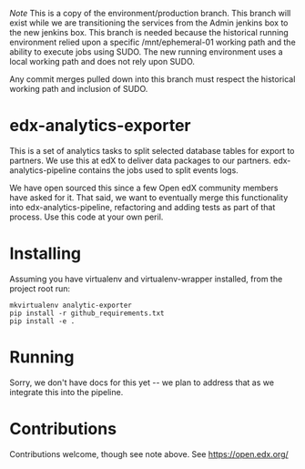 *Note*
This is a copy of the environment/production branch.  This branch will exist while we are transitioning the services from the Admin jenkins box to the new jenkins box.  This branch is needed because the historical running environment relied upon a specific /mnt/ephemeral-01 working path and the ability to execute jobs using SUDO.  The new running environment uses a local working path and does not rely upon SUDO. 

Any commit merges pulled down into this branch must respect the historical working path and inclusion of SUDO.


edx-analytics-exporter
===============

This is a set of analytics tasks to split selected database tables for export to
partners. We use this at edX to deliver data packages to our
partners. edx-analytics-pipeline contains the jobs used to split events logs.

We have open sourced this since a few Open edX community members have asked for
it. That said, we want to eventually merge this functionality into
edx-analytics-pipeline, refactoring and adding tests as part of that
process. Use this code at your own peril.


Installing
==========

Assuming you have virtualenv and virtualenv-wrapper installed, from the 
project root run:

```
mkvirtualenv analytic-exporter
pip install -r github_requirements.txt
pip install -e .
```

Running
=======

Sorry, we don't have docs for this yet -- we plan to address that as we 
integrate this into the pipeline. 


Contributions
============

Contributions welcome, though see note above. See https://open.edx.org/
